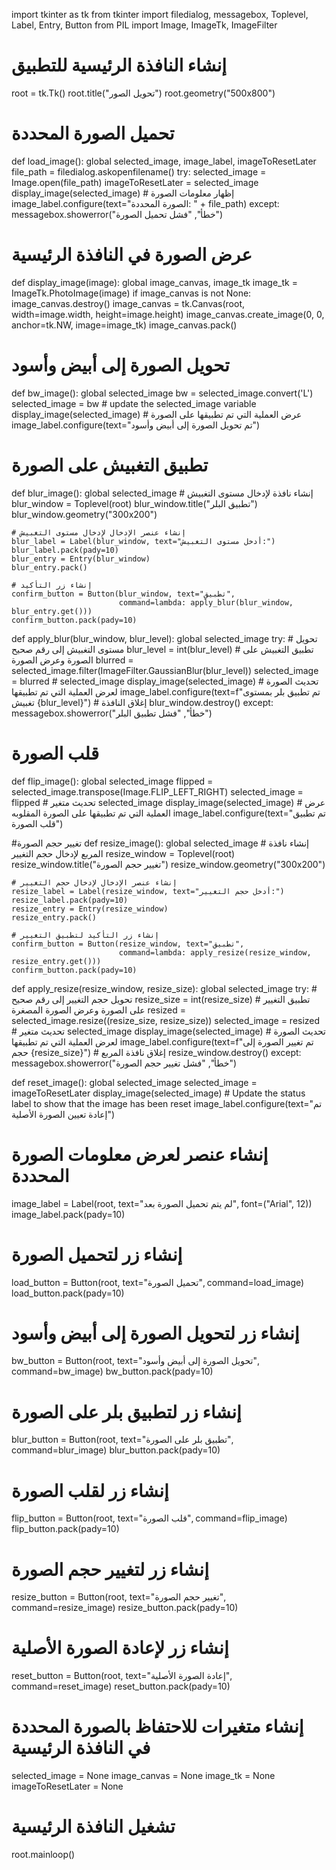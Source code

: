import tkinter as tk
from tkinter import filedialog, messagebox, Toplevel, Label, Entry, Button
from PIL import Image, ImageTk, ImageFilter

# إنشاء النافذة الرئيسية للتطبيق
root = tk.Tk()
root.title("تحويل الصور")
root.geometry("500x800")

# تحميل الصورة المحددة
def load_image():
    global selected_image, image_label, imageToResetLater
    file_path = filedialog.askopenfilename()
    try:
        selected_image = Image.open(file_path)
        imageToResetLater = selected_image
        display_image(selected_image)
        # إظهار معلومات الصورة
        image_label.configure(text="الصورة المحددة: " + file_path)
    except:
        messagebox.showerror("خطأ", "فشل تحميل الصورة")

# عرض الصورة في النافذة الرئيسية
def display_image(image):
    global image_canvas, image_tk
    image_tk = ImageTk.PhotoImage(image)
    if image_canvas is not None:
        image_canvas.destroy()
    image_canvas = tk.Canvas(root, width=image.width, height=image.height)
    image_canvas.create_image(0, 0, anchor=tk.NW, image=image_tk)
    image_canvas.pack()

# تحويل الصورة إلى أبيض وأسود
def bw_image():
    global selected_image
    bw = selected_image.convert('L')
    selected_image = bw # update the selected_image variable
    display_image(selected_image)
    # عرض العملية التي تم تطبيقها على الصورة
    image_label.configure(text="تم تحويل الصورة إلى أبيض وأسود")

# تطبيق التغبيش على الصورة
def blur_image():
    global selected_image
    # إنشاء نافذة  لإدخال مستوى التغبيش
    blur_window = Toplevel(root)
    blur_window.title("تطبيق البلر")
    blur_window.geometry("300x200")

    # إنشاء عنصر الإدخال لإدخال مستوى التغبيش
    blur_label = Label(blur_window, text="أدخل مستوى التغبيش:")
    blur_label.pack(pady=10)
    blur_entry = Entry(blur_window)
    blur_entry.pack()

    # إنشاء زر التأكيد
    confirm_button = Button(blur_window, text="تطبيق",
                            command=lambda: apply_blur(blur_window, blur_entry.get()))
    confirm_button.pack(pady=10)

def apply_blur(blur_window, blur_level):
    global selected_image
    try:
        # تحويل مستوى التغبيش إلى رقم صحيح
        blur_level = int(blur_level)
        # تطبيق  التغبيش على الصورة وعرض الصورة
        blurred = selected_image.filter(ImageFilter.GaussianBlur(blur_level))
        selected_image = blurred  #  selected_image
        display_image(selected_image)
        # تحديث الصورة  لعرض العملية التي تم تطبيقها
        image_label.configure(text=f"تم تطبيق بلر بمستوى تغبيش {blur_level}")
        # إغلاق النافذة
        blur_window.destroy()
    except:
        messagebox.showerror("خطأ", "فشل تطبيق البلر")

# قلب الصورة
def flip_image():
    global selected_image
    flipped = selected_image.transpose(Image.FLIP_LEFT_RIGHT)
    selected_image = flipped # تحديث متغير selected_image
    display_image(selected_image)
    # عرض العملية التي تم تطبيقها على الصورة المقلوبه
    image_label.configure(text="تم تطبيق قلب الصورة")

#تغيير حجم الصورة
def resize_image():
    global selected_image
    # إنشاء نافذة المربع  لإدخال حجم التغيير
    resize_window = Toplevel(root)
    resize_window.title("تغيير حجم الصورة")
    resize_window.geometry("300x200")

    # إنشاء عنصر الإدخال لإدخال حجم التغيير
    resize_label = Label(resize_window, text="أدخل حجم التغيير:")
    resize_label.pack(pady=10)
    resize_entry = Entry(resize_window)
    resize_entry.pack()

    # إنشاء زر التأكيد لتطبيق التغيير
    confirm_button = Button(resize_window, text="تطبيق",
                            command=lambda: apply_resize(resize_window, resize_entry.get()))
    confirm_button.pack(pady=10)

def apply_resize(resize_window, resize_size):
    global selected_image
    try:
        # تحويل حجم التغيير إلى رقم صحيح
        resize_size = int(resize_size)
        # تطبيق التغيير على الصورة وعرض الصورة المصغرة
        resized = selected_image.resize((resize_size, resize_size))
        selected_image = resized # تحديث متغير selected_image
        display_image(selected_image)
        # تحديث الصورة لعرض العملية التي تم تطبيقها
        image_label.configure(text=f"تم تغيير الصورة إلى حجم {resize_size}")
        # إغلاق نافذة المربع
        resize_window.destroy()
    except:
        messagebox.showerror("خطأ", "فشل تغيير حجم الصورة")

def reset_image():
    global selected_image
    selected_image = imageToResetLater
    display_image(selected_image)
    # Update the status label to show that the image has been reset
    image_label.configure(text="تم إعادة تعيين الصورة الأصلية")

# إنشاء عنصر  لعرض معلومات الصورة المحددة
image_label = Label(root, text="لم يتم تحميل الصورة بعد", font=("Arial", 12))
image_label.pack(pady=10)

# إنشاء زر لتحميل الصورة
load_button = Button(root, text="تحميل الصورة", command=load_image)
load_button.pack(pady=10)

# إنشاء زر لتحويل الصورة إلى أبيض وأسود
bw_button = Button(root, text="تحويل الصورة إلى أبيض وأسود", command=bw_image)
bw_button.pack(pady=10)

# إنشاء زر لتطبيق بلر على الصورة
blur_button = Button(root, text="تطبيق بلر على الصورة", command=blur_image)
blur_button.pack(pady=10)

# إنشاء زر لقلب الصورة
flip_button = Button(root, text="قلب الصورة", command=flip_image)
flip_button.pack(pady=10)

# إنشاء زر لتغيير حجم الصورة
resize_button = Button(root, text="تغيير حجم الصورة", command=resize_image)
resize_button.pack(pady=10)

# إنشاء زر لإعادة الصورة الأصلية
reset_button = Button(root, text="إعادة الصورة الأصلية", command=reset_image)
reset_button.pack(pady=10)

# إنشاء متغيرات للاحتفاظ بالصورة المحددة  في النافذة الرئيسية
selected_image = None
image_canvas = None
image_tk = None
imageToResetLater = None

# تشغيل النافذة الرئيسية
root.mainloop()
